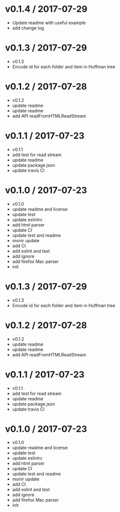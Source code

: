 
v0.1.4 / 2017-07-29
===================

  * Update readme with useful example
  * add change log

v0.1.3 / 2017-07-29
===================

  * v0.1.3
  * Encode id for each folder and item in Huffman tree

v0.1.2 / 2017-07-28
===================

  * v0.1.2
  * update readme
  * update readme
  * add API readFromHTMLReadStream

v0.1.1 / 2017-07-23
===================

  * v0.1.1
  * add test for read stream
  * update readme
  * update package.json
  * update travis CI

v0.1.0 / 2017-07-23
===================

  * v0.1.0
  * update readme and license
  * update test
  * update eslintrc
  * add html parser
  * update CI
  * update test and readme
  * monir update
  * add CI
  * add eslint and test
  * add ignore
  * add firefox Mac parser
  * init

v0.1.3 / 2017-07-29
===================

  * v0.1.3
  * Encode id for each folder and item in Huffman tree

v0.1.2 / 2017-07-28
===================

  * v0.1.2
  * update readme
  * update readme
  * add API readFromHTMLReadStream

v0.1.1 / 2017-07-23
===================

  * v0.1.1
  * add test for read stream
  * update readme
  * update package.json
  * update travis CI

v0.1.0 / 2017-07-23
===================

  * v0.1.0
  * update readme and license
  * update test
  * update eslintrc
  * add html parser
  * update CI
  * update test and readme
  * monir update
  * add CI
  * add eslint and test
  * add ignore
  * add firefox Mac parser
  * init
